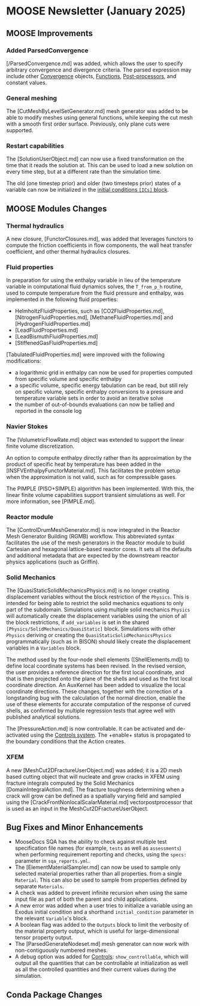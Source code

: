# MOOSE Newsletter (January 2025)

## MOOSE Improvements

### Added ParsedConvergence

[/ParsedConvergence.md] was added, which allows the user to specify arbitrary
convergence and divergence criteria. The parsed expression may include other
[Convergence](Convergence/index.md) objects, [Functions](Functions/index.md),
[Post-processors](Postprocessors/index.md), and constant values.

### General meshing

The [CutMeshByLevelSetGenerator.md] mesh generator was added to be able to modify meshes using general functions,
while keeping the cut mesh with a smooth first order surface. Previously, only plane cuts were supported.

### Restart capabilities

The [SolutionUserObject.md] can now use a fixed transformation on the time that it reads the solution at. This can be
used to load a new solution on every time step, but at a different rate than the simulation time.

The old (one timestep prior) and older (two timesteps prior) states of a variable can now be initialized in the
[initial conditions `[ICs]` block](syntax/ICs/index.md).

## MOOSE Modules Changes

### Thermal hydraulics

A new closure, [FunctorClosures.md], was added that leverages functors to compute the friction coefficients in flow components,
the wall heat transfer coefficient, and other thermal hydraulics closures.

### Fluid properties

In preparation for using the enthalpy variable in lieu of the temperature variable in computational fluid dynamics solves,
the `T_from_p_h` routine, used to compute temperature from the fluid pressure and enthalpy, was implemented in the following
fluid properties:

- HelmholtzFluidProperties, such as [CO2FluidProperties.md], [NitrogenFluidProperties.md], [MethaneFluidProperties.md] and [HydrogenFluidProperties.md]
- [LeadFluidProperties.md]
- [LeadBismuthFluidProperties.md]
- [StiffenedGasFluidProperties.md]

[TabulatedFluidProperties.md] were improved with the following modifications:

- a logarithmic grid in enthalpy can now be used for properties computed from specific volume and specific enthalpy
- a specific volume, specific energy tabulation can be read, but still rely on specific volume, specific enthalpy conversions to a pressure and temperature variable sets
  in order to avoid an iterative solve
- the number of out-of-bounds evaluations can now be tallied and reported in the console log

### Navier Stokes

The [VolumetricFlowRate.md] object was extended to support the linear finite volume discretization.

An option to compute enthalpy directly rather than its approximation by the product of specific heat by temperature
has been added in the [INSFVEnthalpyFunctorMaterial.md]. This facilitates the problem setup when the approximation is not
valid, such as for compressible gases.

The PIMPLE (PISO+SIMPLE) algorithm has been implemented. With this, the linear finite volume capabilities support
transient simulations as well. For more information, see [PIMPLE.md].

### Reactor module

The [ControlDrumMeshGenerator.md] is now integrated in the Reactor Mesh Generator Building (RGMB) workflow. This abbreviated
syntax facilitates the use of the mesh generators in the Reactor module to build Cartesian and hexagonal lattice-based reactor cores.
It sets all the defaults and additional metadata that are expected by the downstream reactor physics applications (such as Griffin).

### Solid Mechanics

The [QuasiStaticSolidMechanicsPhysics.md] is no longer creating displacement variables without the block restriction of the `Physics`.
This is intended for being able to restrict the solid mechanics equations to only part of the subdomain. Simulations using multiple solid
mechanics `Physics` will automatically create the displacement variables using the union of all the block restrictions, if `add_variables` is
set in the shared `[Physics/SolidMechanics/QuasiStatic]` block. Simulations with other `Physics` deriving or creating the `QuasiStaticSolidMechanicsPhysics`
programmatically (such as in BISON) should likely create the displacement variables in a `Variables` block.

The method used by the four-node shell elements ([ShellElements.md]) to define local coordinate systems has been revised. In the revised version, the user provides a reference direction for the first local coordinate, and that is then projected onto the plane of the shells and used as the first local coordinate direction. An AuxKernel has been added to visualize the local coordinate directions. These changes, together with the correction of a longstanding bug with the calculation of the normal direction, enable the use of these elements for accurate computation of the response of curved shells, as confirmed by multiple regression tests that agree well with published analytical solutions.

The [PressureAction.md] is now controllable. It can be activated and de-activated using the [Controls system](syntax/Controls/index.md).
The +enable+ status is propagated to the boundary conditions that the Action creates.

### XFEM

A new [MeshCut2DFractureUserObject.md] was added; it is a 2D mesh based cutting object that will nucleate and grow cracks in XFEM using fracture integrals computed by the Solid Mechanics [DomainIntegralAction.md]. The fracture toughness determining when a crack will grow can be defined as a spatially varying field and sampled using the [CrackFrontNonlocalScalarMaterial.md] vectorpostprocessor that is used as an input in the MeshCut2DFractureUserObject.

## Bug Fixes and Minor Enhancements

- MooseDocs SQA has the ability to check against multiple test specification file names (for example,
  `tests` as well as `assessments`) when performing requirement reporting and checks, using the
  `specs:` parameter in `sqa_reports.yml`.
- The [ElementMaterialSampler.md] can now be used to sample only selected material properties rather than all properties.
  from a single `Material`. This can also be used to sample from properties defined by separate `Materials`.
- A check was added to prevent infinite recursion when using the same input file as part of both the parent and
  child applications.
- A new error was added when a user tries to initialize a variable using an Exodus initial condition and a shorthand `initial_condition`
  parameter in the relevant `Variable`'s block.
- A boolean flag was added to the `Outputs` block to limit the verbosity of the material property output, which is useful for large-dimensional
  tensor property output.
- The [ParsedGenerateNodeset.md] mesh generator can now work with non-contiguously numbered meshes.
- A debug option was added for [Controls](syntax/Controls/index.md): `show_controllable`, which will output all the quantities that can be controllable
  at initialization as well as all the controlled quantities and their current values during the simulation.

## Conda Package Changes
